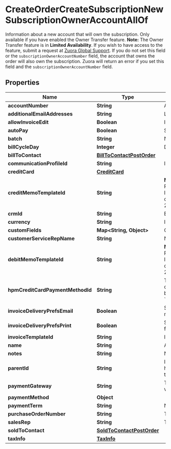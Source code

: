 

# CreateOrderCreateSubscriptionNewSubscriptionOwnerAccountAllOf

Information about a new account that will own the subscription. Only available if you have enabled the Owner Transfer feature.  **Note:** The Owner Transfer feature is in **Limited Availability**. If you wish to have access to the feature, submit a request at [Zuora Global Support](http://support.zuora.com/).  If you do not set this field or the `subscriptionOwnerAccountNumber` field, the account that owns the order will also own the subscription. Zuora will return an error if you set this field and the `subscriptionOwnerAccountNumber` field. 

## Properties

| Name | Type | Description | Notes |
|------------ | ------------- | ------------- | -------------|
|**accountNumber** | **String** | Account number. For example, A00000001.  |  [optional] |
|**additionalEmailAddresses** | **String** | List of additional email addresses to receive emailed invoices. Values should be a comma-separated list of email addresses.  |  [optional] |
|**allowInvoiceEdit** | **Boolean** | Indicates if associated invoices can be edited. Values are:   * &#x60;true&#x60; * &#x60;false&#x60; (default)  |  [optional] |
|**autoPay** | **Boolean** | Specifies whether future payments are automatically billed when they are due.  |  [optional] |
|**batch** | **String** | Name of the billing batch that the account belongs to. For example, Batch1.  |  [optional] |
|**billCycleDay** | **Integer** | Day of the month that the account prefers billing periods to begin on. If set to 0, the bill cycle day will be set as \&quot;AutoSet\&quot;.  |  |
|**billToContact** | [**BillToContactPostOrder**](BillToContactPostOrder.md) |  |  |
|**communicationProfileId** | **String** | Internal identifier of the communication profile that Zuora uses when sending notifications to the account&#39;s contacts.  |  [optional] |
|**creditCard** | [**CreditCard**](CreditCard.md) |  |  [optional] |
|**creditMemoTemplateId** | **String** | **Note:** This field is only available if you have [Invoice Settlement](https://knowledgecenter.zuora.com/Billing/Billing_and_Payments/Invoice_Settlement) enabled. The Invoice Settlement feature is generally available as of Zuora Billing Release 296 (March 2021). This feature includes Unapplied Payments, Credit and Debit Memo, and Invoice Item Settlement. If you want to enable Invoice Settlement, see [Invoice Settlement Enablement and Checklist Guide](https://knowledgecenter.zuora.com/Billing/Billing_and_Payments/Invoice_Settlement/Invoice_Settlement_Migration_Checklist_and_Guide) for more information.  The unique ID of the credit memo template, configured in **Billing Settings** &gt; **Manage Billing Document Configuration** through the Zuora UI. For example, 2c92c08a6246fdf101626b1b3fe0144b.  |  [optional] |
|**crmId** | **String** | External identifier of the account in a CRM system.  |  [optional] |
|**currency** | **String** | ISO 3-letter currency code (uppercase). For example, USD.  |  |
|**customFields** | **Map&lt;String, Object&gt;** | Container for custom fields of an Account object.  |  [optional] |
|**customerServiceRepName** | **String** | Name of the account&#39;s customer service representative, if applicable.  |  [optional] |
|**debitMemoTemplateId** | **String** | **Note:** This field is only available if you have [Invoice Settlement](https://knowledgecenter.zuora.com/Billing/Billing_and_Payments/Invoice_Settlement) enabled. The Invoice Settlement feature is generally available as of Zuora Billing Release 296 (March 2021). This feature includes Unapplied Payments, Credit and Debit Memo, and Invoice Item Settlement. If you want to enable Invoice Settlement, see [Invoice Settlement Enablement and Checklist Guide](https://knowledgecenter.zuora.com/Billing/Billing_and_Payments/Invoice_Settlement/Invoice_Settlement_Migration_Checklist_and_Guide) for more information.  The unique ID of the debit memo template, configured in **Billing Settings** &gt; **Manage Billing Document Configuration** through the Zuora UI. For example, 2c92c08d62470a8501626b19d24f19e2.  |  [optional] |
|**hpmCreditCardPaymentMethodId** | **String** | The ID of the payment method associated with this account. The payment method specified for this field will be set as the default payment method of the account.  If the &#x60;autoPay&#x60; field is set to &#x60;true&#x60;, you must provide the credit card payment method ID for either this field or the &#x60;creditCard&#x60; field, but not both.  For the Credit Card Reference Transaction payment method, you can specify the payment method ID in this field or use the &#x60;paymentMethod&#x60; field to create a CC Reference Transaction payment method for an account.  |  [optional] |
|**invoiceDeliveryPrefsEmail** | **Boolean** | Specifies whether to turn on the invoice delivery method &#39;Email&#39; for the new account.  Values are:   * &#x60;true&#x60; (default). Turn on the invoice delivery method &#39;Email&#39; for the new account. * &#x60;false&#x60;. Turn off the invoice delivery method &#39;Email&#39; for the new account.           |  [optional] |
|**invoiceDeliveryPrefsPrint** | **Boolean** | Specifies whether to turn on the invoice delivery method &#39;Print&#39; for the new account. Values are:   * &#x60;true&#x60;. Turn on the invoice delivery method &#39;Print&#39; for the new account. * &#x60;false&#x60; (default). Turn off the invoice delivery method &#39;Print&#39; for the new account.  |  [optional] |
|**invoiceTemplateId** | **String** | Internal identifier of the invoice template that Zuora uses when generating invoices for the account.  |  [optional] |
|**name** | **String** | Account name.  |  |
|**notes** | **String** | Notes about the account. These notes are only visible to Zuora users.  |  [optional] |
|**parentId** | **String** | Identifier of the parent customer account for this Account object. Use this field if you have &lt;a href&#x3D;\&quot;https://knowledgecenter.zuora.com/Billing/Subscriptions/Customer_Accounts/A_Customer_Account_Introduction#Customer_Hierarchy\&quot; target&#x3D;\&quot;_blank\&quot;&gt;Customer Hierarchy&lt;/a&gt; enabled. |  [optional] |
|**paymentGateway** | **String** | The payment gateway that Zuora uses when processing electronic payments and refunds for the account. If you do not specify this field or if the value of this field is null, Zuora uses your default payment gateway.  |  [optional] |
|**paymentMethod** | **Object** |  |  [optional] |
|**paymentTerm** | **String** | Name of the payment term associated with the account. For example, \&quot;Net 30\&quot;. The payment term determines the due dates of invoices.  |  [optional] |
|**purchaseOrderNumber** | **String** | The number of the purchase order associated with this account. Purchase order information generally comes from customers.  |  [optional] |
|**salesRep** | **String** | The name of the sales representative associated with this account, if applicable.  |  [optional] |
|**soldToContact** | [**SoldToContactPostOrder**](SoldToContactPostOrder.md) |  |  [optional] |
|**taxInfo** | [**TaxInfo**](TaxInfo.md) |  |  [optional] |



